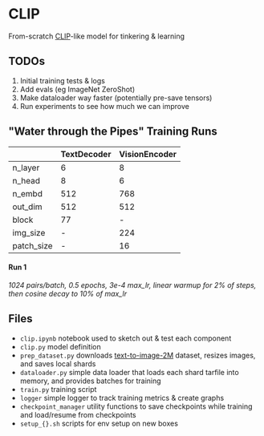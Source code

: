 # CLIP 

From-scratch [CLIP](https://openai.com/index/clip/)-like model for tinkering & learning 

## TODOs
1. Initial training tests & logs
2. Add evals (eg ImageNet ZeroShot)
3. Make dataloader way faster (potentially pre-save tensors)
4. Run experiments to see how much we can improve

## "Water through the Pipes" Training Runs

|          | TextDecoder | VisionEncoder |
|----------|-------------|---------------|
| n_layer  |      6      |       8       |
| n_head   |      8      |       6       |
| n_embd   |     512     |      768      |
| out_dim  |     512     |      512      |
|  block   |      77     |       -       |
| img_size |      -      |      224      |
|patch_size|      -      |       16      |

#### Run 1
*1024 pairs/batch, 0.5 epochs, 3e-4 max_lr, linear warmup for 2% of steps, then cosine decay to 10% of max_lr*


## Files
- `clip.ipynb` notebook used to sketch out & test each component 
- `clip.py` model definition 
- `prep_dataset.py` downloads [text-to-image-2M](https://huggingface.co/datasets/jackyhate/text-to-image-2M) dataset, resizes images, and saves local shards 
- `dataloader.py` simple data loader that loads each shard tarfile into memory, and provides batches for training 
- `train.py` training script 
- `logger` simple logger to track training metrics & create graphs
- `checkpoint_manager` utility functions to save checkpoints while training and load/resume from checkpoints 
- `setup_{}.sh` scripts for env setup on  new boxes
